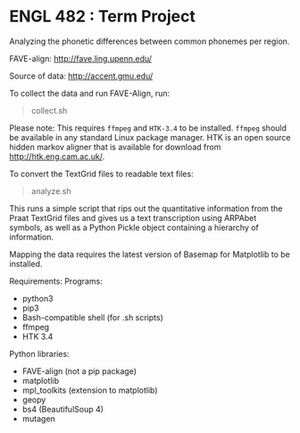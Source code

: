 # ENGL 482 : Term Project
Analyzing the phonetic differences between common phonemes per region.

FAVE-align: http://fave.ling.upenn.edu/

Source of data: http://accent.gmu.edu/

To collect the data and run FAVE-Align, run:
> collect.sh

Please note: This requires `ffmpeg` and `HTK-3.4` to be installed. `ffmpeg` should be available
in any standard Linux package manager. HTK is an open source hidden markov aligner that is available
for download from http://htk.eng.cam.ac.uk/. 

To convert the TextGrid files to readable text files:
> analyze.sh

This runs a simple script that rips out the quantitative information from the Praat TextGrid files and
gives us a text transcription using ARPAbet symbols, as well as a Python Pickle object containing a hierarchy
of information.

Mapping the data requires the latest version of Basemap for Matplotlib to be installed.

Requirements:
Programs:
*   python3
*   pip3
*   Bash-compatible shell (for .sh scripts)
*   ffmpeg
*   HTK 3.4

Python libraries:
*   FAVE-align (not a pip package)
*   matplotlib
*   mpl_toolkits (extension to matplotlib)
*   geopy
*   bs4 (BeautifulSoup 4)
*   mutagen
